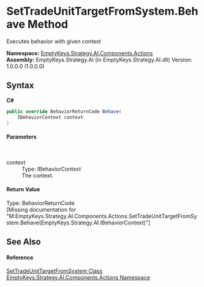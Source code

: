 # SetTradeUnitTargetFromSystem.Behave Method 
 

Executes behavior with given context

**Namespace:**&nbsp;<a href="N_EmptyKeys_Strategy_AI_Components_Actions">EmptyKeys.Strategy.AI.Components.Actions</a><br />**Assembly:**&nbsp;EmptyKeys.Strategy.AI (in EmptyKeys.Strategy.AI.dll) Version: 1.0.0.0 (1.0.0.0)

## Syntax

**C#**<br />
``` C#
public override BehaviorReturnCode Behave(
	IBehaviorContext context
)
```


#### Parameters
&nbsp;<dl><dt>context</dt><dd>Type: IBehaviorContext<br />The context.</dd></dl>

#### Return Value
Type: BehaviorReturnCode<br />\[Missing <returns> documentation for "M:EmptyKeys.Strategy.AI.Components.Actions.SetTradeUnitTargetFromSystem.Behave(EmptyKeys.Strategy.AI.IBehaviorContext)"\]

## See Also


#### Reference
<a href="T_EmptyKeys_Strategy_AI_Components_Actions_SetTradeUnitTargetFromSystem">SetTradeUnitTargetFromSystem Class</a><br /><a href="N_EmptyKeys_Strategy_AI_Components_Actions">EmptyKeys.Strategy.AI.Components.Actions Namespace</a><br />